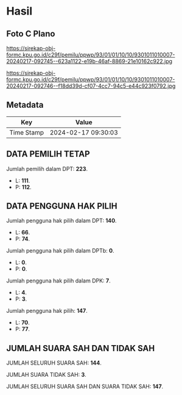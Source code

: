 # Hasil

## Foto C Plano

https://sirekap-obj-formc.kpu.go.id/c29f/pemilu/ppwp/93/01/01/10/10/9301011010007-20240217-092745--623a1122-e19b-46af-8869-21e10162c922.jpg

https://sirekap-obj-formc.kpu.go.id/c29f/pemilu/ppwp/93/01/01/10/10/9301011010007-20240217-092746--f18dd39d-cf07-4cc7-94c5-e44c923f0792.jpg


## Metadata

| Key        | Value               |
| ---------- | ------------------- |
| Time Stamp | 2024-02-17 09:30:03 |


## DATA PEMILIH TETAP

Jumlah pemilih dalam DPT: **223**.
 * L: **111**.
 * P: **112**.

## DATA PENGGUNA HAK PILIH

Jumlah pengguna hak pilih dalam DPT: **140**.
 * L: **66**.
 * P: **74**.

Jumlah pengguna hak pilih dalam DPTb: **0**.
 * L: **0**.
 * P: **0**.

Jumlah pengguna hak pilih dalam DPK: **7**.
 * L: **4**.
 * P: **3**.

Jumlah pengguna hak pilih: **147**.
 * L: **70**.
 * P: **77**.

## JUMLAH SUARA SAH DAN TIDAK SAH

JUMLAH SELURUH SUARA SAH: **144**.

JUMLAH SUARA TIDAK SAH: **3**.

JUMLAH SELURUH SUARA SAH DAN SUARA TIDAK SAH: **147**.


